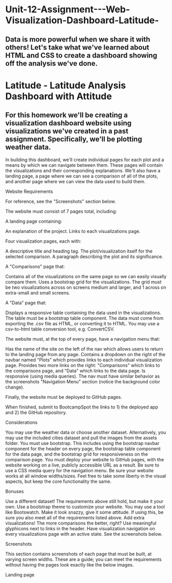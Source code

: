 # Unit-12-Assignment---Web-Visualization-Dashboard-Latitude-
## Data is more powerful when we share it with others! Let's take what we've learned about HTML and CSS to create a dashboard showing off the analysis we've done.
# Latitude - Latitude Analysis Dashboard with Attitude
## For this homework we'll be creating a visualization dashboard website using visualizations we've created in a past assignment. Specifically, we'll be plotting weather data.

In building this dashboard, we'll create individual pages for each plot and a means by which we can navigate between them. These pages will contain the visualizations and their corresponding explanations. We'll also have a landing page, a page where we can see a comparison of all of the plots, and another page where we can view the data used to build them.


Website Requirements

For reference, see the "Screenshots" section below.

The website must consist of 7 pages total, including:


A landing page containing:


An explanation of the project.
Links to each visualizations page.


Four visualization pages, each with:


A descriptive title and heading tag.
The plot/visualization itself for the selected comparison.
A paragraph describing the plot and its significance.


A "Comparisons" page that:


Contains all of the visualizations on the same page so we can easily visually compare them.
Uses a bootstrap grid for the visualizations.
The grid must be two visualizations across on screens medium and larger, and 1 across on extra-small and small screens.


A "Data" page that:


Displays a responsive table containing the data used in the visualizations.
The table must be a bootstrap table component.
The data must come from exporting the .csv file as HTML, or converting it to HTML. You may use a csv-to-html table conversion tool, e.g. ConvertCSV.




The website must, at the top of every page, have a navigation menu that:


Has the name of the site on the left of the nav which allows users to return to the landing page from any page.
Contains a dropdown on the right of the navbar named "Plots" which provides links to each individual visualization page.
Provides two more links on the right: "Comparisons" which links to the comparisons page, and "Data" which links to the data page.
Is responsive (using media queries). The nav must have similar behavior as the screenshots "Navigation Menu" section (notice the background color change).


Finally, the website must be deployed to GitHub pages.

When finished, submit to BootcampSpot the links to 1) the deployed app and 2) the GitHub repository.


Considerations


You may use the weather data or choose another dataset. Alternatively, you may use the included cities dataset and pull the images from the assets folder.
You must use bootstrap. This includes using the bootstrap navbar component for the header on every page, the bootstrap table component for the data page, and the bootstrap grid for responsiveness on the comparison page.
You must deploy your website to GitHub pages, with the website working on a live, publicly accessible URL as a result.
Be sure to use a CSS media query for the navigation menu.
Be sure your website works at all window widths/sizes.
Feel free to take some liberty in the visual aspects, but keep the core functionality the same.



Bonuses


Use a different dataset! The requirements above still hold, but make it your own.
Use a bootstrap theme to customize your website. You may use a tool like Bootswatch. Make it look snazzy, give it some attitude. If using this, be sure you also meet all of the requirements listed above.
Add extra visualizations! The more comparisons the better, right?
Use meaningful glyphicons next to links in the header.
Have visualization navigation on every visualizations page with an active state. See the screenshots below.



Screenshots

This section contains screenshots of each page that must be built, at varying screen widths. These are a guide; you can meet the requirements without having the pages look exactly like the below images.


Landing page
